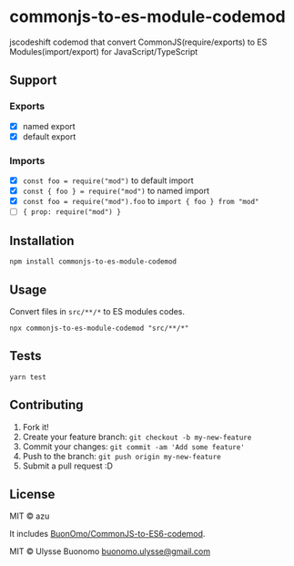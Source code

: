 # commonjs-to-es-module-codemod

jscodeshift codemod that convert CommonJS(require/exports) to ES Modules(import/export) for JavaScript/TypeScript

## Support

### Exports

- [x] named export
- [x] default export

### Imports

- [x] `const foo = require("mod")` to default import
- [x] `const { foo } = require("mod")` to named import
- [x] `const foo = require("mod").foo` to `import { foo } from "mod"`
- [ ] `{ prop: require("mod") }`

## Installation

    npm install commonjs-to-es-module-codemod

## Usage

Convert files in `src/**/*` to ES modules codes.

    npx commonjs-to-es-module-codemod "src/**/*"

## Tests

    yarn test

## Contributing

1. Fork it!
2. Create your feature branch: `git checkout -b my-new-feature`
3. Commit your changes: `git commit -am 'Add some feature'`
4. Push to the branch: `git push origin my-new-feature`
5. Submit a pull request :D

## License

MIT © azu

It includes [BuonOmo/CommonJS-to-ES6-codemod](https://github.com/BuonOmo/CommonJS-to-ES6-codemod).

MIT © Ulysse Buonomo <buonomo.ulysse@gmail.com>
